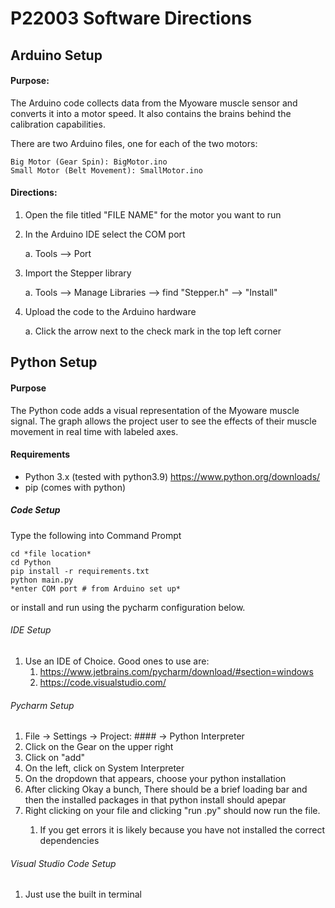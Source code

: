 # P22003 Software Directions

## Arduino Setup
#### Purpose:
The Arduino code collects data from the Myoware muscle sensor and converts it into a motor speed. It also contains 
the brains behind the calibration capabilities.

There are two Arduino files, one for each of the two motors:
```
Big Motor (Gear Spin): BigMotor.ino
Small Motor (Belt Movement): SmallMotor.ino
```


#### Directions:
1. Open the file titled "FILE NAME" for the motor you want to run
2. In the Arduino IDE select the COM port

   a. Tools --> Port
3. Import the Stepper library 
   
   a. Tools --> Manage Libraries --> find "Stepper.h" --> "Install"
4. Upload the code to the Arduino hardware
  
   a. Click the arrow next to the check mark in the top left corner


## Python Setup

#### Purpose
The Python code adds a visual representation of the Myoware muscle signal. The graph allows the project user to see the 
effects of their muscle movement in real time with labeled axes. 
#### Requirements
- Python 3.x (tested with python3.9) https://www.python.org/downloads/
- pip (comes with python)

##### Code Setup
Type the following into Command Prompt
    
 ```
 cd *file location*
 cd Python 
 pip install -r requirements.txt
 python main.py
 *enter COM port # from Arduino set up*
 ```

 or install and run using the pycharm configuration below. 


###### IDE Setup
1. Use an IDE of Choice. Good ones to use are:
    1. https://www.jetbrains.com/pycharm/download/#section=windows
    2. https://code.visualstudio.com/
    
###### Pycharm Setup
1. File -> Settings -> Project: #### -> Python Interpreter
2. Click on the Gear on the upper right 
3. Click on "add"
4. On the left, click on System Interpreter
5. On the dropdown that appears, choose your python installation
6. After clicking Okay a bunch, There should be a brief loading bar and then the installed packages in that python install should apepar
7. Right clicking on your file and clicking "run <filename>.py" should now run the file. 
   1. If you get errors it is likely because you have not installed the correct dependencies

###### Visual Studio Code Setup
   1. Just use the built in terminal
